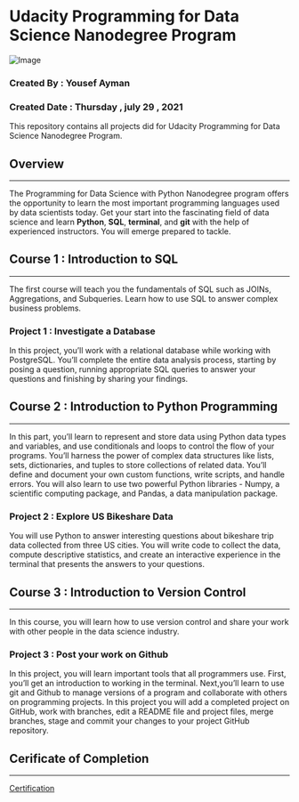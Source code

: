 # Udacity Programming for Data Science Nanodegree Program

![Image](https://d6vdma9166ldh.cloudfront.net/media/images/4594dcf8-a8c5-4fa7-a6d4-bab2c9081041.jpg)

### Created By : Yousef Ayman 
### Created Date : Thursday , july 29 , 2021

This repository contains all projects did for Udacity Programming for Data Science Nanodegree Program.

## Overview
***
The Programming for Data Science with Python Nanodegree program offers the opportunity to learn the most important programming languages used by data scientists today. Get your start into the fascinating field of data science and learn **Python**, **SQL**, **terminal**, and **git** with the help of experienced instructors. You will emerge prepared to tackle.

## Course 1 : Introduction to SQL
***
The first course will teach you the fundamentals of SQL such as JOINs, Aggregations, and Subqueries. Learn how to use SQL to answer complex business problems.
### **Project 1 : Investigate a Database**

In this project, you’ll work with a relational database while working with PostgreSQL. You’ll complete the entire data analysis process, starting by posing a question, running appropriate SQL queries to answer your questions and finishing by sharing your findings.


## Course 2 : Introduction to Python Programming
***
In this part, you’ll learn to represent and store data using Python data types and variables, and use conditionals and loops to control the flow of your programs. You’ll harness the power of complex data structures like lists, sets, dictionaries, and tuples to store collections of related data. You’ll define and document your own custom functions, write scripts, and handle errors. You will also learn to use two powerful Python libraries - Numpy, a scientific computing package, and Pandas, a data manipulation package.
### **Project 2 : Explore US Bikeshare Data**
You will use Python to answer interesting questions about bikeshare trip data collected from three US cities. You will write code to collect the data, compute descriptive statistics, and create an interactive experience in the terminal that presents the answers to your questions.

## Course 3 : Introduction to Version Control
***
In this course, you will learn how to use version control and share your work with other people in the data
science industry.
### **Project 3 : Post your work on Github**
In this project, you will learn important tools that all programmers use. First, you’ll get an introduction to working in the terminal. Next,you’ll learn to use git and Github to manage versions of a program and collaborate with others on programming projects. In this project you will add a completed project on GitHub, work with branches, edit a README file and project files, merge branches, stage and commit your changes to your project GitHub repository.

## Cerificate of Completion
***
[Certification](https://confirm.udacity.com/CT4RG2TE)





